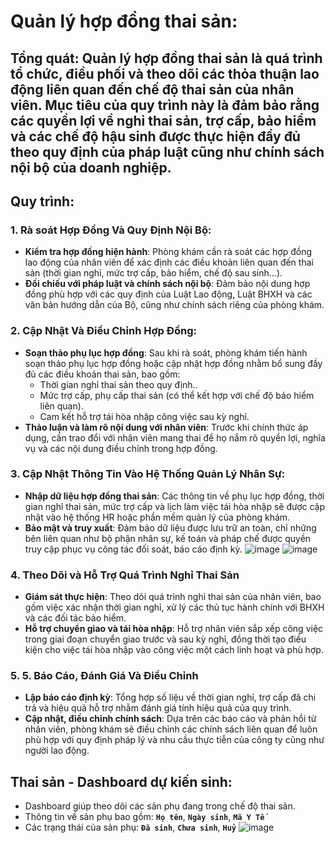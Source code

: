 # Quản lý hợp đồng thai sản: 
## Tổng quát: Quản lý hợp đồng thai sản là quá trình tổ chức, điều phối và theo dõi các thỏa thuận lao động liên quan đến chế độ thai sản của nhân viên. Mục tiêu của quy trình này là đảm bảo rằng các quyền lợi về nghỉ thai sản, trợ cấp, bảo hiểm và các chế độ hậu sinh được thực hiện đầy đủ theo quy định của pháp luật cũng như chính sách nội bộ của doanh nghiệp.

## Quy trình:
### 1. Rà soát Hợp Đồng Và Quy Định Nội Bộ: 
- **Kiểm tra hợp đồng hiện hành**: Phòng khám cần rà soát các hợp đồng lao động của nhân viên để xác định các điều khoản liên quan đến thai sản (thời gian nghỉ, mức trợ cấp, bảo hiểm, chế độ sau sinh…).
- **Đối chiếu với pháp luật và chính sách nội bộ**: Đảm bảo nội dung hợp đồng phù hợp với các quy định của Luật Lao động, Luật BHXH và các văn bản hướng dẫn của Bộ, cũng như chính sách riêng của phòng khám.

### 2. Cập Nhật Và Điều Chỉnh Hợp Đồng:
- **Soạn thảo phụ lục hợp đồng**: Sau khi rà soát, phòng khám tiến hành soạn thảo phụ lục hợp đồng hoặc cập nhật hợp đồng nhằm bổ sung đầy đủ các điều khoản thai sản, bao gồm:
  - Thời gian nghỉ thai sản theo quy định..
  - Mức trợ cấp, phụ cấp thai sản (có thể kết hợp với chế độ bảo hiểm liên quan).
  - Cam kết hỗ trợ tái hòa nhập công việc sau kỳ nghỉ.
- **Thảo luận và làm rõ nội dung với nhân viên**: Trước khi chính thức áp dụng, cần trao đổi với nhân viên mang thai để họ nắm rõ quyền lợi, nghĩa vụ và các nội dung điều chỉnh trong hợp đồng.

### 3. Cập Nhật Thông Tin Vào Hệ Thống Quản Lý Nhân Sự: 
- **Nhập dữ liệu hợp đồng thai sản**: Các thông tin về phụ lục hợp đồng, thời gian nghỉ thai sản, mức trợ cấp và lịch làm việc tái hòa nhập sẽ được cập nhật vào hệ thống HR hoặc phần mềm quản lý của phòng khám.
- **Bảo mật và truy xuất**: Đảm bảo dữ liệu được lưu trữ an toàn, chỉ những bên liên quan như bộ phận nhân sự, kế toán và pháp chế được quyền truy cập phục vụ công tác đối soát, báo cáo định kỳ.
![image](https://github.com/user-attachments/assets/7d12442f-0038-4a24-9813-06e9d8168896)
![image](https://github.com/user-attachments/assets/89132b67-bb79-4c90-9919-23052144c9df)

### 4. Theo Dõi và Hỗ Trợ Quá Trình Nghỉ Thai Sản
- **Giám sát thực hiện**: Theo dõi quá trình nghỉ thai sản của nhân viên, bao gồm việc xác nhận thời gian nghỉ, xử lý các thủ tục hành chính với BHXH và các đối tác bảo hiểm.
- **Hỗ trợ chuyển giao và tái hòa nhập**: Hỗ trợ nhân viên sắp xếp công việc trong giai đoạn chuyển giao trước và sau kỳ nghỉ, đồng thời tạo điều kiện cho việc tái hòa nhập vào công việc một cách linh hoạt và phù hợp.

### 5. 5. Báo Cáo, Đánh Giá Và Điều Chỉnh
- **Lập báo cáo định kỳ**: Tổng hợp số liệu về thời gian nghỉ, trợ cấp đã chi trả và hiệu quả hỗ trợ nhằm đánh giá tính hiệu quả của quy trình.
- **Cập nhật, điều chỉnh chính sách**: Dựa trên các báo cáo và phản hồi từ nhân viên, phòng khám sẽ điều chỉnh các chính sách liên quan để luôn phù hợp với quy định pháp lý và nhu cầu thực tiễn của công ty cũng như người lao động.

## Thai sản - Dashboard dự kiến sinh:
- Dashboard giúp theo dõi các sản phụ đang trong chế độ thai sản.
- Thông tin về sản phụ bao gồm: **`Họ tên`**, **`Ngày sinh`**, **`Mã Y Tế`**
- Các trạng thái của sản phụ: **`Đã sinh`**, **`Chưa sinh`**, **`Huỷ`**
![image](https://github.com/user-attachments/assets/8fd54078-074a-49d6-a3a9-2039e942dffd)

